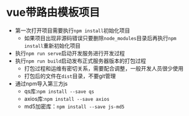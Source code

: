 # vue带路由模板项目

- 第一次打开项目需要执行`npm install`初始化项目
  - 如果项目出现非源码错误只要删除`node_modules`目录后再执行`npm install`重新初始化项目
- 执行`npm run serve`启动开发服务进行开发过程
- 执行`npm run build`启动发布正式服务器版本的打包过程
  - 打包过程和运维有密切关系，需要配合调整，一般开发人员很少使用
  - 打包后的文件在`dist`目录，不要git管理
- 通过npm导入第三方js
  - qs库:`npm install --save qs`
  - axios库:`npm install --save axios`
  - md5加密库：`npm install --save js-md5`